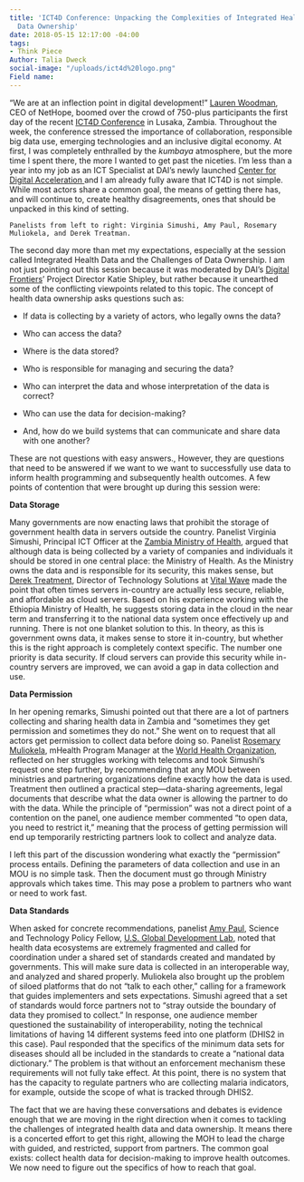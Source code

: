 ```yaml
---
title: 'ICT4D Conference: Unpacking the Complexities of Integrated Health Data and
  Data Ownership'
date: 2018-05-15 12:17:00 -04:00
tags:
- Think Piece
Author: Talia Dweck
social-image: "/uploads/ict4d%20logo.png"
Field name: 
---
```


“We are at an inflection point in digital development!” [Lauren Woodman](https://nethope.org/staff/lauren-woodman/), CEO of NetHope, boomed over the crowd of 750-plus participants the first day of the recent [ICT4D Conference](https://www.ict4dconference.org/) in Lusaka, Zambia. Throughout the week, the conference stressed the importance of collaboration, responsible big data use, emerging technologies and an inclusive digital economy. At first, I was completely enthralled by the *kumbaya* atmosphere, but the more time I spent there, the more I wanted to get past the niceties. I’m less than a year into my job as an ICT Specialist at DAI’s newly launched [Center for Digital Acceleration ](https://www.dai.com/news/dai-launches-the-center-for-digital-acceleration)and I am already fully aware that ICT4D is not simple. While most actors share a common goal, the means of getting there has, and will continue to, create healthy disagreements, ones that should be unpacked in this kind of setting.

<!--more-->

`Panelists from left to right: Virginia Simushi, Amy Paul, Rosemary Muliokela, and Derek Treatman.`

The second day more than met my expectations, especially at the session called Integrated Health Data and the Challenges of Data Ownership. I am not just pointing out this session because it was moderated by DAI’s [Digital Frontiers](https://www.dai.com/our-work/projects/worldwide-digital-frontiers-df)’ Project Director Katie Shipley, but rather because it unearthed some of the conflicting viewpoints related to this topic. The concept of health data ownership asks questions such as:

* If data is collecting by a variety of actors, who legally owns the data?

* Who can access the data?

* Where is the data stored?

* Who is responsible for managing and securing the data?

* Who can interpret the data and whose interpretation of the data is correct?

* Who can use the data for decision-making?

* And, how do we build systems that can communicate and share data with one another?

These are not questions with easy answers., However, they are questions that need to be answered if we want to we want to successfully use data to inform health programming and subsequently health outcomes. A few points of contention that were brought up during this session were:

**Data Storage**

Many governments are now enacting laws that prohibit the storage of government health data in servers outside the country. Panelist Virginia Simushi, Principal ICT Officer at the [Zambia Ministry of Health](http://www.moh.gov.zm/), argued that although data is being collected by a variety of companies and individuals it should be stored in one central place: the Ministry of Health. As the Ministry owns the data and is responsible for its security, this makes sense, but [Derek Treatment](http://vitalwave.com/team/derek-treatman/), Director of Technology Solutions at [Vital Wave](http://vitalwave.com/) made the point that often times servers in-country are actually less secure, reliable, and affordable as cloud servers. Based on his experience working with the Ethiopia Ministry of Health, he suggests storing data in the cloud in the near term and transferring it to the national data system once effectively up and running. There is not one blanket solution to this. In theory, as this is government owns data, it makes sense to store it in-country, but whether this is the right approach is completely context specific. The number one priority is data security. If cloud servers can provide this security while in-country servers are improved, we can avoid a gap in data collection and use.

**Data Permission**

In her opening remarks, Simushi pointed out that there are a lot of partners collecting and sharing health data in Zambia and “sometimes they get permission and sometimes they do not.” She went on to request that all actors get permission to collect data before doing so. Panelist [Rosemary Muliokela](https://www.linkedin.com/in/rosemary-k-muliokela-59a0b317/), mHealth Program Manager at the [World Health Organization](http://www.who.int/), reflected on her struggles working with telecoms and took Simushi’s request one step further, by recommending that any MOU between ministries and partnering organizations define exactly how the data is used. Treatment then outlined a practical step—data-sharing agreements, legal documents that describe what the data owner is allowing the partner to do with the data. While the principle of “permission” was not a direct point of a contention on the panel, one audience member commented “to open data, you need to restrict it,” meaning that the process of getting permission will end up temporarily restricting partners look to collect and analyze data.

I left this part of the discussion wondering what exactly the “permission” process entails. Defining the parameters of data collection and use in an MOU is no simple task. Then the document must go through Ministry approvals which takes time. This may pose a problem to partners who want or need to work fast.

**Data Standards**

When asked for concrete recommendations, panelist [Amy Paul](https://www.linkedin.com/in/amy-paul-70276917/), Science and Technology Policy Fellow, [U.S. Global Development Lab](https://www.usaid.gov/GlobalDevLab/about), noted that health data ecosystems are extremely fragmented and called for coordination under a shared set of standards created and mandated by governments. This will make sure data is collected in an interoperable way, and analyzed and shared properly. Muliokela also brought up the problem of siloed platforms that do not “talk to each other,” calling for a framework that guides implementers and sets expectations. Simushi agreed that a set of standards would force partners not to “stray outside the boundary of data they promised to collect.” In response, one audience member questioned the sustainability of interoperability, noting the technical limitations of having 14 different systems feed into one platform (DHIS2 in this case). Paul responded that the specifics of the minimum data sets for diseases should all be included in the standards to create a “national data dictionary.” The problem is that without an enforcement mechanism these requirements will not fully take effect. At this point, there is no system that has the capacity to regulate partners who are collecting malaria indicators, for example, outside the scope of what is tracked through DHIS2.

The fact that we are having these conversations and debates is evidence enough that we are moving in the right direction when it comes to tackling the challenges of integrated health data and data ownership. It means there is a concerted effort to get this right, allowing the MOH to lead the charge with guided, and restricted, support from partners. The common goal exists: collect health data for decision-making to improve health outcomes. We now need to figure out the specifics of how to reach that goal.
